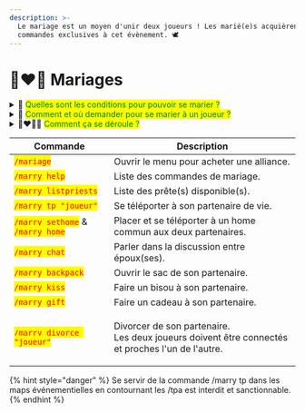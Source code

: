 ```yaml
---
description: >-
  Le mariage est un moyen d'unir deux joueurs ! Les marié(e)s acquièrent des
  commandes exclusives à cet évènement. 🕊️
---
```


# 👩‍❤️‍👨 Mariages

<details>

<summary>💍 <mark style="color:green;">Quelles sont les conditions pour pouvoir se marier ?</mark> </summary>

* <mark style="color:yellow;">**Le consentement**</mark> : C'est avec logique que les deux joueurs doivent être consentants concernant l'acte du mariage.&#x20;
* <mark style="color:yellow;">**L'alliance**</mark> : Les deux futur(e)s marié(e)s doivent se munir d'une alliance via le menu <mark style="color:red;">`/mariage`</mark>. Elle coûte **100 000$** et sera "consommée"<sup>1</sup> après l'union. _(Une seule requise)_
* <mark style="color:yellow;">**Le lieu**</mark> : Trouver le lieu parfait !&#x20;
* <mark style="color:yellow;">**La présence d'un membre du staff**</mark> : Bien entendu, il vous faut un prêtre pour vous marier ! C'est donc par la présence d'un staff que le mariage se fera. La commande <mark style="color:red;">`/marry listpriests`</mark> pourra vous être utile.

<sup>_1 : Le prêtre (staff) qui s'occupe du mariage est dans l'obligation de supprimer l'item._</sup>                                           &#x20;

</details>

<details>

<summary>🧐 <mark style="color:green;">Comment et où demander pour se marier à un joueur ?</mark></summary>

* <mark style="color:yellow;">**En jeu**</mark> : Si un membre du staff est disponible et que tout est prêt de votre côté, n'attendez plus et unissez vous avec votre moitié en indiquant le lieu de la cérémonie. Vous pouvez aussi trouver un accord pour que l'heure convienne à tous.
* <mark style="color:yellow;">**Par ticket**</mark> [<mark style="color:yellow;">**Discord**</mark>](https://astralya.fr/discord) : Si aucun staff n'est disponible en jeu ou qu'il s'agit d'une demande de mariage organisé tel jour, n'hésitez pas à faire un ticket pour trouver un prête disponible à la date prévue.

💡 Le channel :herb:Communauté sur notre serveur discord peut être un moyen d'annoncer à tous, en détail, l'évènement à venir et ainsi permettre aux joueurs d'être présents.

</details>

<details>

<summary> 👩‍❤️‍💋‍👨 <mark style="color:green;">Comment ça se déroule ?</mark> </summary>

* Le prêtre, les marié(e)s et les invités se rendent sur le lieu de cérémonie.&#x20;
* Les deux personnes concernées se mettent à proximité du prêtre et lui donnent l'alliance avant de commencer.

C'est là que les choses sérieuses commencent ! 🕊️

* Le prêtre demande aux élus s'ils veulent se marier.   &#x20;
* Les deux joueurs se disent **OUI** pour le meilleur et pour le pire et sont désormais unis par les liens sacrés du mariage !

<p align="center">VIVES LES MARIÉ(E)S !!🥳</p>

<sup>_Pas de panique quant au dialogue ! Il vous suffit juste de cliquer dans le tchat pour le faire avancer automatiquement._</sup>

⚠️ <mark style="color:red;">**Comme précisé plus haut, l'alliance est détruite une fois la cérémonie de mariage passée sans possibilité d'être reprise par les deux joueurs.**</mark>

</details>

| Commande                                                                                         | Description                                                                                                |
| ------------------------------------------------------------------------------------------------ | ---------------------------------------------------------------------------------------------------------- |
| <mark style="color:red;">`/mariage`</mark>                                                       | Ouvrir le menu pour acheter une alliance.                                                                  |
| <mark style="color:red;">`/marry help`</mark>                                                    | Liste des commandes de mariage.                                                                            |
| <mark style="color:red;">`/marry listpriests`</mark>                                             | Liste des prête(s) disponible(s).                                                                          |
| <mark style="color:red;">`/marry tp "joueur"`</mark>                                             | Se téléporter à son partenaire de vie.                                                                     |
| <mark style="color:red;">`/marry sethome`</mark> & <mark style="color:red;">`/marry home`</mark> | Placer et se téléporter à un home commun aux deux partenaires.                                             |
| <mark style="color:red;">`/marry chat`</mark>                                                    | Parler dans la discussion entre époux(ses).                                                                |
| <mark style="color:red;">`/marry backpack`</mark>                                                | Ouvrir le sac de son partenaire.                                                                           |
| <mark style="color:red;">`/marry kiss`</mark>                                                    | Faire un bisou à son partenaire.                                                                           |
| <mark style="color:red;">`/marry gift`</mark>                                                    | Faire un cadeau à son partenaire.                                                                          |
| <mark style="color:red;">`/marry divorce "joueur"`</mark>                                        | <p>Divorcer de son partenaire. <br>Les deux joueurs doivent être connectés et proches l'un de l'autre.</p> |

{% hint style="danger" %}
Se servir de la commande /marry tp dans les maps événementielles en contournant les /tpa est interdit et sanctionnable.
{% endhint %}